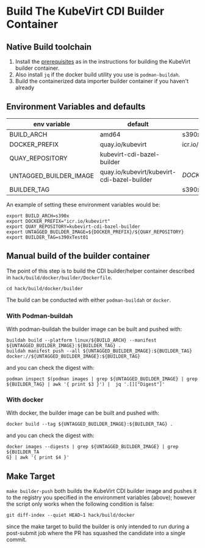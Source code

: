 # Build The KubeVirt CDI Builder Container

## Native Build toolchain

1. Install the [prerequisites](https://github.com/kubevirt/kubevirt/blob/main/docs/build-the-builder.md#prerequisites) as in the instructions for building the KubeVirt builder container.
2. Also install `jq` if the docker build utility you use is `podman-buildah`.  
3. Build the containerized data importer builder container if you haven't already


## Environment Variables and defaults
 
 
 | env variable | default | option or example |
 | ------------ | ------- | -------- |
 | BUILD_ARCH | amd64 | s390x arm64 amd64 |
 | DOCKER_PREFIX | quay.io/kubevirt | icr.io/kubevirt, docker.io/ibm, ... |
 | QUAY_REPOSITORY | kubevirt-cdi-bazel-builder |  |
 | UNTAGGED_BUILDER_IMAGE | quay.io/kubevirt/kubevirt-cdi-bazel-builder | ${DOCKER_PREFIX}/${QUAY_REPOSITORY} |
 | BUILDER_TAG | <nothing> | s390xTest01 |


An example of setting these environment variables would be:
```
export BUILD_ARCH=s390x
export DOCKER_PREFIX="icr.io/kubevirt"
export QUAY_REPOSITORY=kubevirt-cdi-bazel-builder
export UNTAGGED_BUILDER_IMAGE=${DOCKER_PREFIX}/${QUAY_REPOSITORY} 
export BUILDER_TAG=s390xTest01
```

## Manual build of the builder container

The point of this step is to build the CDI builder/helper container described in `hack/build/docker/builder/Dockerfile`. 

```
cd hack/build/docker/builder
```

The build can be conducted with either `podman-buildah` or `docker`.  

### With Podman-buildah

With podman-buildah the builder image can be built and pushed with:

```
buildah build --platform linux/${BUILD_ARCH} --manifest ${UNTAGGED_BUILDER_IMAGE}:${BUILDER_TAG} . 
buildah manifest push --all ${UNTAGGED_BUILDER_IMAGE}:${BUILDER_TAG}  docker://${UNTAGGED_BUILDER_IMAGE}:${BUILDER_TAG}
```
and you can check the digest with: 
```
podman inspect $(podman images | grep ${UNTAGGED_BUILDER_IMAGE} | grep ${BUILDER_TAG} | awk '{ print $3 }') |  jq '.[]["Digest"]'
```

### With docker

With docker, the builder image can be built and pushed with:

```
docker build --tag ${UNTAGGED_BUILDER_IMAGE}:${BUILDER_TAG} .
```
and you can check the digest with:
```
docker images --digests | grep ${UNTAGGED_BUILDER_IMAGE} | grep ${BUILDER_TA
G} | awk '{ print $4 }'
```

## Make Target


`make builder-push` both builds the KubeVirt CDI builder image and pushes it to the registry you specified in the environment variables (above); however the script only works when the following condition is false: 
```
git diff-index --quiet HEAD~1 hack/build/docker
```
since the make target to build the builder is only intended to run during a post-submit job where the PR has squashed the candidate into a single commit. 
